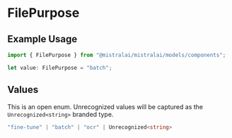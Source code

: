 # FilePurpose

## Example Usage

```typescript
import { FilePurpose } from "@mistralai/mistralai/models/components";

let value: FilePurpose = "batch";
```

## Values

This is an open enum. Unrecognized values will be captured as the `Unrecognized<string>` branded type.

```typescript
"fine-tune" | "batch" | "ocr" | Unrecognized<string>
```